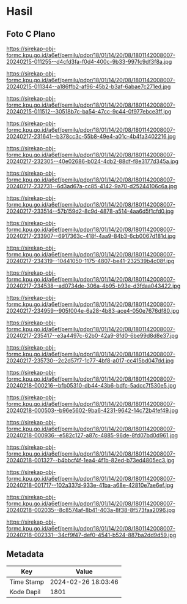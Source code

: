 # Hasil

## Foto C Plano

https://sirekap-obj-formc.kpu.go.id/a6ef/pemilu/pdpr/18/01/14/20/08/1801142008007-20240215-011255--d4cfd3fa-f0d4-400c-9b33-997fc9df3f8a.jpg

https://sirekap-obj-formc.kpu.go.id/a6ef/pemilu/pdpr/18/01/14/20/08/1801142008007-20240215-011344--a186ffb2-af96-45b2-b3af-6abae7c271ed.jpg

https://sirekap-obj-formc.kpu.go.id/a6ef/pemilu/pdpr/18/01/14/20/08/1801142008007-20240215-011512--30518b7c-ba54-47cc-9c44-0f977ebce3ff.jpg

https://sirekap-obj-formc.kpu.go.id/a6ef/pemilu/pdpr/18/01/14/20/08/1801142008007-20240217-231641--b378cc3c-55b8-49e4-a01c-4b4fa3402216.jpg

https://sirekap-obj-formc.kpu.go.id/a6ef/pemilu/pdpr/18/01/14/20/08/1801142008007-20240217-232305--40e02686-b024-4db2-88df-f8e3177d345a.jpg

https://sirekap-obj-formc.kpu.go.id/a6ef/pemilu/pdpr/18/01/14/20/08/1801142008007-20240217-232731--6d3ad67a-cc85-4142-9a70-d25244106c6a.jpg

https://sirekap-obj-formc.kpu.go.id/a6ef/pemilu/pdpr/18/01/14/20/08/1801142008007-20240217-233514--57b159d2-8c9d-4878-a514-4aa6d5f1cfd0.jpg

https://sirekap-obj-formc.kpu.go.id/a6ef/pemilu/pdpr/18/01/14/20/08/1801142008007-20240217-233907--6917363c-418f-4aa9-84b3-6cb0067d181d.jpg

https://sirekap-obj-formc.kpu.go.id/a6ef/pemilu/pdpr/18/01/14/20/08/1801142008007-20240217-234319--10441050-1175-4807-be41-232539b4c08f.jpg

https://sirekap-obj-formc.kpu.go.id/a6ef/pemilu/pdpr/18/01/14/20/08/1801142008007-20240217-234538--ad0734de-306a-4b95-b93e-d3fdaa043422.jpg

https://sirekap-obj-formc.kpu.go.id/a6ef/pemilu/pdpr/18/01/14/20/08/1801142008007-20240217-234959--905f004e-6a28-4b83-ace4-050e7676df80.jpg

https://sirekap-obj-formc.kpu.go.id/a6ef/pemilu/pdpr/18/01/14/20/08/1801142008007-20240217-235417--e3a4497c-62b0-42a9-8fd0-6be99d8d8e37.jpg

https://sirekap-obj-formc.kpu.go.id/a6ef/pemilu/pdpr/18/01/14/20/08/1801142008007-20240217-235730--2c2d57f7-1c77-4bf8-a017-cc415bd047dd.jpg

https://sirekap-obj-formc.kpu.go.id/a6ef/pemilu/pdpr/18/01/14/20/08/1801142008007-20240218-000216--bfb05310-db44-43b6-bdfc-5adcc7f530e5.jpg

https://sirekap-obj-formc.kpu.go.id/a6ef/pemilu/pdpr/18/01/14/20/08/1801142008007-20240218-000503--b96e5602-9ba6-4231-9642-14c72b4fef49.jpg

https://sirekap-obj-formc.kpu.go.id/a6ef/pemilu/pdpr/18/01/14/20/08/1801142008007-20240218-000936--e582c127-a87c-4885-96de-8fd07bd0d961.jpg

https://sirekap-obj-formc.kpu.go.id/a6ef/pemilu/pdpr/18/01/14/20/08/1801142008007-20240218-001327--b4bbcf4f-1ea4-4f1b-82ed-b73ed4805ec3.jpg

https://sirekap-obj-formc.kpu.go.id/a6ef/pemilu/pdpr/18/01/14/20/08/1801142008007-20240218-001717--102a337d-933e-41ba-a68e-42810e7ae6ef.jpg

https://sirekap-obj-formc.kpu.go.id/a6ef/pemilu/pdpr/18/01/14/20/08/1801142008007-20240218-002035--8c8574af-8b41-403a-8f38-8f573faa2096.jpg

https://sirekap-obj-formc.kpu.go.id/a6ef/pemilu/pdpr/18/01/14/20/08/1801142008007-20240218-002331--34cf9f47-def0-4541-b524-887ba2dd9d59.jpg


## Metadata

| Key        | Value               |
| ---------- | ------------------- |
| Time Stamp | 2024-02-26 18:03:46 |
| Kode Dapil | 1801                |



